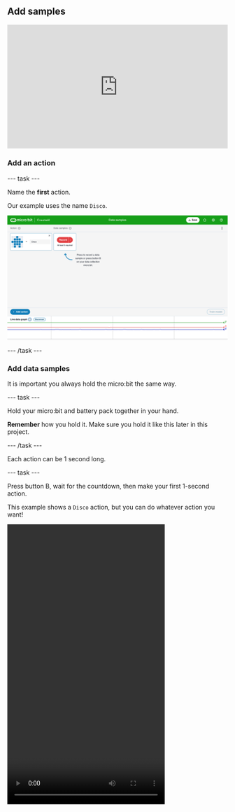 ## Add samples

<html>
  <div style="position: relative; overflow: hidden; padding-top: 56.25%;">
    <iframe style="position: absolute; top: 0; left: 0; right: 0; width: 100%; height: 100%; border: none;" src="https://www.youtube.com/embed/wCOEoAI2X28?rel=0&cc_load_policy=1" allowfullscreen allow="accelerometer; autoplay; clipboard-write; encrypted-media; gyroscope; picture-in-picture; web-share"></iframe>
  </div>
</html>

### Add an action

\--- task ---

Name the **first** action.

Our example uses the name `Disco`.

![Screenshot showing the name of an action](images/action.png)

\--- /task ---

### Add data samples

It is important you always hold the micro:bit the same way.

\--- task ---

Hold your micro:bit and battery pack together in your hand.

**Remember** how you hold it. Make sure you hold it like this later in this project.

\--- /task ---

Each action can be 1 second long.

\--- task ---

Press button B, wait for the countdown, then make your first 1-second action.

This example shows a `Disco` action, but you can do whatever action you want!

<video width="360" height="640" controls>
  <source src="images/disco.mp4" type="video/mp4" alt="A video of young person recording samples of a dance move">
  
Your browser does not support the video tag.
</video>

\--- /task ---

\--- task ---

Add more samples of your first action, until you have at least **10 samples**.

![Screenshot showing 10 samples of an action](images/disco10.png)

\--- /task ---

### Add a second action

\--- task ---

Click the blue **+ Add action** button.

Name the **second** action.

Our example uses the name `Floss`.

\--- /task ---

\--- task ---

Add samples of your second action, until you have at least **10 samples**.

This example shows a `Floss` action, but you can do whatever action you want!

<video width="360" height="640" controls>
  <source src="images/floss.mp4" type="video/mp4" alt="A video of young person recording samples of a dance move">
  
Your browser does not support the video tag.
</video>

\--- /task ---
